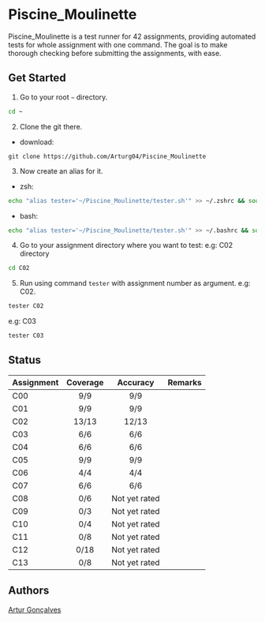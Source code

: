 # Piscine_Moulinette


Piscine_Moulinette is a test runner for 42 assignments, providing automated tests for whole assignment with one command. The goal is to make thorough checking before submitting the assignments, with ease.


## Get Started


1. Go to your root `~` directory.

```bash
cd ~
```


2. Clone the git there.

- download:
```gitclone
git clone https://github.com/Arturg04/Piscine_Moulinette
```

3. Now create an alias for it.



- zsh:

```zsh
echo "alias tester='~/Piscine_Moulinette/tester.sh'" >> ~/.zshrc && source ~/.zshrc
```

- bash:

```bash
echo "alias tester='~/Piscine_Moulinette/tester.sh'" >> ~/.bashrc && source ~/.bashrc
```


4. Go to your assignment directory where you want to test: e.g: C02 directory

```bash
cd C02
```


5. Run using command `tester` with assignment number as argument. e.g: C02.

```bash
tester C02
```

e.g: C03

```bash
tester C03
```


## Status

| Assignment            | Coverage                   | Accuracy         | Remarks         |
| :-------------------- | :------------------------: | :--------------: | :-------------- |
| C00                   | 9/9                        | 9/9              |                 |
| C01                   | 9/9                        | 9/9              |                 |
| C02                   | 13/13                      | 12/13            |                 |
| C03                   | 6/6                        | 6/6              |                 |
| C04                   | 6/6                        | 6/6              |                 |
| C05                   | 9/9                        | 9/9              |                 |
| C06                   | 4/4                        | 4/4              |                 |
| C07                   | 6/6                        | 6/6              |                 |
| C08                   | 0/6                        | Not yet rated    |                 |
| C09                   | 0/3                        | Not yet rated    |                 |
| C10                   | 0/4                        | Not yet rated    |                 |
| C11                   | 0/8                        | Not yet rated    |                 |
| C12                   | 0/18                       | Not yet rated    |                 |
| C13                   | 0/8                        | Not yet rated    |                 |


## Authors

[Artur Gonçalves](https://github.com/Arturg04)
